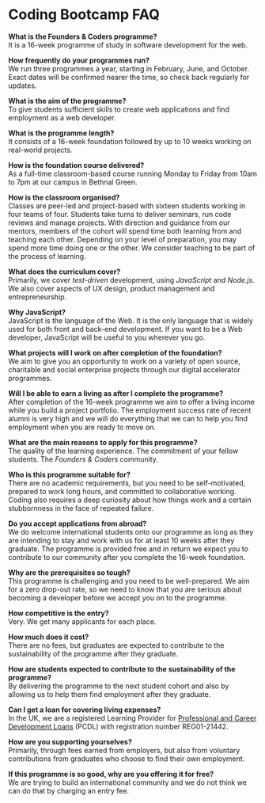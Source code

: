 # Coding Bootcamp FAQ

**What is the Founders & Coders programme?**    
It is a 16-week programme of study in software development for the web.  

**How frequently do your programmes run?**  
We run three programmes a year, starting in February, June, and October. Exact dates will be confirmed nearer the time, so check back regularly for updates.  

**What is the aim of the programme?**    
To give students sufficient skills to create web applications and find employment as a web developer.

**What is the programme length?**    
It consists of a 16-week foundation followed by up to 10 weeks working on real-world projects.

**How is the foundation course delivered?**    
As a full-time classroom-based course running Monday to Friday from 10am to 7pm at our campus in Bethnal Green.

**How is the classroom organised?**  
Classes are peer-led and project-based with sixteen students working in four teams of four. Students take turns to deliver seminars, run code reviews and manage projects. With direction and guidance from our mentors, members of the cohort will spend time both learning from and teaching each other. Depending on your level of preparation, you may spend more time doing one or the other. We consider teaching to be part of the process of learning.

**What does the curriculum cover?**    
Primarily, we cover *test-driven* development, using *JavaScript* and *Node.js*. We also cover aspects of UX design, product management and entrepreneurship.

**Why JavaScript?**  
JavaScript is the language of the Web. It is the only language that is widely used for both front and back-end development. If you want to be a Web developer, JavaScript will be useful to you wherever you go.

**What projects will I work on after completion of the foundation?**  
We aim to give you an opportunity to work on a variety of open source, charitable and social enterprise projects through our digital accelerator programmes. 

**Will I be able to earn a living as after I complete the programme?**  
After completion of the 16-week programme we aim to offer a living income while you build a project portfolio.  The employment success rate of recent alumni is very high and we will do everything that we can to help you find employment when you are ready to move on.

**What are the main reasons to apply for this programme?**     
The quality of the learning experience. The commitment of your fellow students. The *Founders & Coders* community.

**Who is this programme suitable for?**    
There are no academic requirements, but you need to be self-motivated, prepared to work long hours, and committed to collaborative working. Coding also requires a deep curiosity about how things work and a certain stubbornness in the face of repeated failure.

**Do you accept applications from abroad?**  
We do welcome international students onto our programme as long as they are intending to stay and work with us for at least 10 weeks after they graduate. The programme is provided free and in return we expect you to contribute to our community after you complete the 16-week foundation. 

**Why are the prerequisites so tough?**    
This programme is challenging and you need to be well-prepared. We aim for a zero drop-out rate, so we need to know that you are serious about becoming a developer before we accept you on to the programme.

**How competitive is the entry?**    
Very. We get many applicants for each place.

**How much does it cost?**     
There are no fees, but graduates are expected to contribute to the sustainability of the programme after they graduate.

**How are students expected to contribute to the sustainability of the programme?**  
By delivering the programme to the next student cohort and also by allowing us to help them find employment after they graduate.

**Can I get a loan for covering living expenses?**   
In the UK, we are a registered Learning Provider for [Professional and Career Development Loans](https://www.gov.uk/career-development-loans) (PCDL) with registration number REG01-21442. 

**How are you supporting yourselves?**    
Primarily, through fees earned from employers, but also from voluntary contributions from graduates who choose to find their own employment.

**If this programme is so good, why are you offering it for free?**    
We are trying to build an international community and we do not think we can do that by charging an entry fee.

